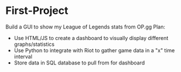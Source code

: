 # First-Project
Build a GUI to show my League of Legends stats from OP.gg
Plan:
- Use HTML/JS to create a dashboard to visually display different graphs/statistics
- Use Python to integrate with Riot to gather game data in a "x" time interval
- Store data in SQL database to pull from for dashboard
  
